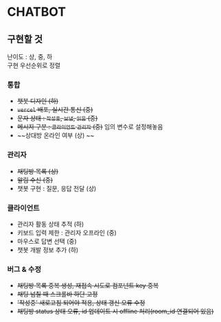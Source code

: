 # CHATBOT

## 구현할 것
난이도 : 상, 중, 하   
구현 우선순위로 정렬 

### 통합 
- ~~챗봇 디자인 (하)~~
- ~~`vercel` 배포, 실시간 통신 (중)~~
- ~~문자 상태 : `작성중`, `보냄`, `읽음` (중)~~
- ~~메시지 구분 : `클라이언트` `관리자` (중)~~ 임의 변수로 설정해놓음
- ~~상대방 온라인 여부 (상) ~~

### 관리자 
- ~~채팅방 목록 (상)~~
- ~~알림 수신 (중)~~
- 챗봇 구현 : 질문, 응답 전달 (상)

### 클라이언트 
- 관리자 활동 상태 추적 (하)
- 키보드 입력 제한 : 관리자 오프라인 (중)
- 마우스로 답변 선택 (중)
- 챗봇 개발 정보 추가 (하)

### 버그 & 수정
- ~~채팅방 목록 중복 생성, 재접속 시도로 컴포넌트 key 중복~~
- ~~채팅 넘칠 때 스크롤바 하단 고정~~
- ~~'작성중' 새로고침 되어야 적용, 상태 갱신 오류 수정~~
- ~~채팅방 status 상태 오류, id 업데이트 시 offline 처리(room_id 연결되어 있음)~~ 